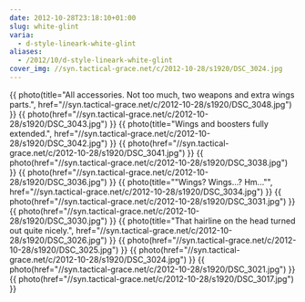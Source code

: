 ```yaml
---
date: 2012-10-28T23:18:10+01:00
slug: white-glint
varia:
  - d-style-lineark-white-glint
aliases:
  - /2012/10/d-style-lineark-white-glint
cover_img: //syn.tactical-grace.net/c/2012-10-28/s1920/DSC_3024.jpg
---
```

{{ photo(title="All accessories. Not too much, two weapons and extra wings parts.", href="//syn.tactical-grace.net/c/2012-10-28/s1920/DSC_3048.jpg") }}
{{ photo(href="//syn.tactical-grace.net/c/2012-10-28/s1920/DSC_3043.jpg") }}
{{ photo(title="Wings and boosters fully extended.", href="//syn.tactical-grace.net/c/2012-10-28/s1920/DSC_3042.jpg") }}
{{ photo(href="//syn.tactical-grace.net/c/2012-10-28/s1920/DSC_3041.jpg") }}
{{ photo(href="//syn.tactical-grace.net/c/2012-10-28/s1920/DSC_3038.jpg") }}
{{ photo(href="//syn.tactical-grace.net/c/2012-10-28/s1920/DSC_3036.jpg") }}
{{ photo(title="&quot;Wings? Wings...? Hm...&quot;", href="//syn.tactical-grace.net/c/2012-10-28/s1920/DSC_3034.jpg") }}
{{ photo(href="//syn.tactical-grace.net/c/2012-10-28/s1920/DSC_3031.jpg") }}
{{ photo(href="//syn.tactical-grace.net/c/2012-10-28/s1920/DSC_3030.jpg") }}
{{ photo(title="That hairline on the head turned out quite nicely.", href="//syn.tactical-grace.net/c/2012-10-28/s1920/DSC_3026.jpg") }}
{{ photo(href="//syn.tactical-grace.net/c/2012-10-28/s1920/DSC_3025.jpg") }}
{{ photo(href="//syn.tactical-grace.net/c/2012-10-28/s1920/DSC_3024.jpg") }}
{{ photo(href="//syn.tactical-grace.net/c/2012-10-28/s1920/DSC_3021.jpg") }}
{{ photo(href="//syn.tactical-grace.net/c/2012-10-28/s1920/DSC_3017.jpg") }}
